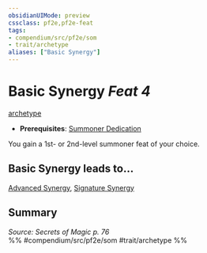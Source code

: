 ```yaml
---
obsidianUIMode: preview
cssclass: pf2e,pf2e-feat
tags:
- compendium/src/pf2e/som
- trait/archetype
aliases: ["Basic Synergy"]
---
```

# Basic Synergy  *Feat 4*  
[archetype](../../rules/traits/archetype.md)  

- **Prerequisites**: [Summoner Dedication](summoner-dedication-som.md)

You gain a 1st- or 2nd-level summoner feat of your choice.

## Basic Synergy leads to...

[Advanced Synergy](advanced-synergy-som.md), [Signature Synergy](signature-synergy-som.md)

## Summary

*Source: Secrets of Magic p. 76*  
%% #compendium/src/pf2e/som #trait/archetype %%